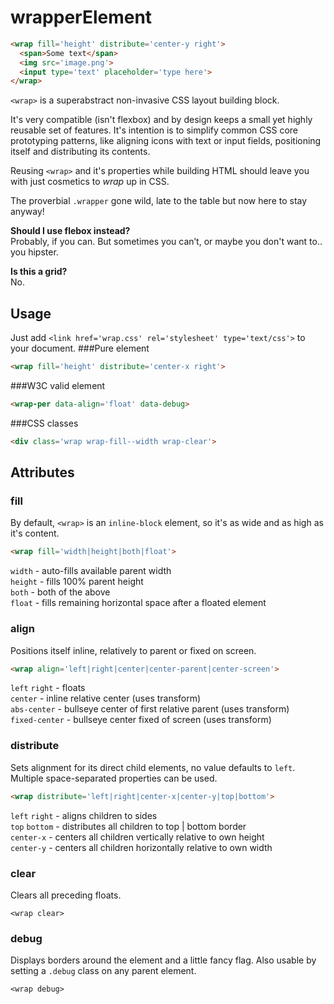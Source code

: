 # wrapperElement
```html
<wrap fill='height' distribute='center-y right'>
  <span>Some text</span>
  <img src='image.png'>
  <input type='text' placeholder='type here'>
</wrap>
```

`<wrap>` is a superabstract non-invasive CSS layout building block. 

It's very compatible (isn't flexbox) and by design keeps a small yet highly reusable set of features. It's intention is to simplify common CSS core prototyping patterns, like aligning icons with text or input fields, positioning itself and distributing its contents.  
  
Reusing `<wrap>` and it's properties while building HTML should leave you with just cosmetics to _wrap_ up in CSS.  
  
The proverbial `.wrapper` gone wild, late to the table but now here to stay anyway!

__Should I use flebox instead?__  
Probably, if you can. But sometimes you can’t, or maybe you don't want to.. you hipster.  
  
__Is this a grid?__  
No.  
  
## Usage
Just add `<link href='wrap.css' rel='stylesheet' type='text/css'>` to your document.
###Pure element

```html
<wrap fill='height' distribute='center-x right'>
```
###W3C valid element

```html
<wrap-per data-align='float' data-debug>
```
###CSS classes

```html
<div class='wrap wrap-fill--width wrap-clear'>
```  

## Attributes
### fill
By default, `<wrap>` is an `inline-block` element, so it's as wide and as high as it's content.
```html
<wrap fill='width|height|both|float'>
```  

`width` - auto-fills available parent width  
`height` - fills 100% parent height  
`both` - both of the above  
`float` - fills remaining horizontal space after a floated element

### align
Positions itself inline, relatively to parent or fixed on screen.
```html
<wrap align='left|right|center|center-parent|center-screen'>
```  

`left` `right` - floats  
`center` - inline relative center (uses transform)   
`abs-center` - bullseye center of first relative parent (uses transform)  
`fixed-center` - bullseye center fixed of screen (uses transform)

### distribute
Sets alignment for its direct child elements, no value defaults to `left`. Multiple space-separated properties can be used.
```html
<wrap distribute='left|right|center-x|center-y|top|bottom'>
```  

`left` `right` - aligns children to sides  
`top` `bottom` - distributes all children to top | bottom border  
`center-x` - centers all children vertically relative to own height  
`center-y` - centers all children horizontally relative to own width  


### clear
Clears all preceding floats.
```
<wrap clear>
```  

### debug
Displays borders around the element and a little fancy flag. Also usable by setting a `.debug` class on any parent element.
```
<wrap debug>
```

